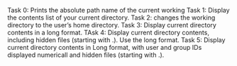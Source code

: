 Task 0: Prints the absolute path name of the current working
Task 1: Display the contents list of your current directory.
Task 2: changes the working directory to the user’s home directory.
Task 3: Display current directory contents in a long format.
TAsk 4: Display current directory contents, including hidden files (starting with .). Use the long format.
Task 5: Display current directory contents in Long format, with user and group IDs displayed numericall and  hidden files (starting with .).
